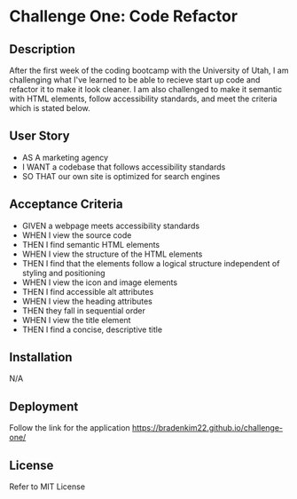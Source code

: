 # Challenge One: Code Refactor

## Description

After the first week of the coding bootcamp with the University of Utah, I am challenging what I've learned to be able to recieve start up code and refactor it to make it look cleaner. I am also challenged to make it semantic with HTML elements, follow accessibility standards, and meet the criteria which is stated below.

## User Story

- AS A marketing agency
- I WANT a codebase that follows accessibility standards
- SO THAT our own site is optimized for search engines

## Acceptance Criteria

- GIVEN a webpage meets accessibility standards
- WHEN I view the source code
- THEN I find semantic HTML elements
- WHEN I view the structure of the HTML elements
- THEN I find that the elements follow a logical structure independent of styling and positioning
- WHEN I view the icon and image elements
- THEN I find accessible alt attributes
- WHEN I view the heading attributes
- THEN they fall in sequential order
- WHEN I view the title element
- THEN I find a concise, descriptive title

## Installation

N/A

## Deployment

Follow the link for the application https://bradenkim22.github.io/challenge-one/

## License

Refer to MIT License
